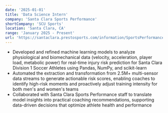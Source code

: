 ```yaml
---
date: '2025-01-01'
title: 'Data Science Intern'
company: 'Santa Clara Sports Performance'
shortCompany: 'SCU Sports'
location: 'Santa Clara, CA'
range: 'January 2025 - Present'
url: 'https://santaclara.prestosports.com/information/SportsPerformance/index'
---
```


- Developed and refined machine learning models to analyze physiological and biomechanical data (velocity, acceleration, player load, metabolic power) for real-time injury risk prediction for Santa Clara Division 1 Soccer Athletes using Pandas, NumPy, and scikit-learn
- Automated the extraction and transformation from 2.5M+ multi-sensor data streams to generate actionable risk scores, enabling coaches to identify high-risk moments and proactively adjust training intensity for both men's and women's teams
- Collaborated with Santa Clara Sports Performance staff to translate model insights into practical coaching recommendations, supporting data-driven decisions that optimize athlete health and performance
